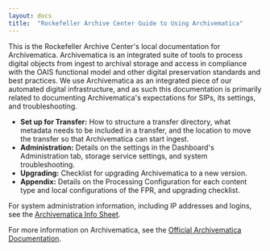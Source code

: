 ```yaml
---
layout: docs
title:  "Rockefeller Archive Center Guide to Using Archivematica"
---
```


This is the Rockefeller Archive Center's local documentation for Archivematica. Archivematica is an integrated suite of tools to process digital objects from ingest to archival storage and access in compliance with the OAIS functional model and other digital preservation standards and best practices. We use Archivematica as an integrated piece of our automated digital infrastructure, and as such this documentation is primarily related to documenting Archivematica's expectations for SIPs, its settings, and troubleshooting.

 - **Set up for Transfer:** How to structure a transfer directory, what metadata needs to be included in a transfer, and the location to move the transfer so that Archivematica can start ingest.
 - **Administration:** Details on the settings in the Dashboard's Administration tab, storage service settings, and system troubleshooting.
 - **Upgrading:** Checklist for upgrading Archivematica to a new version.
 - **Appendix:** Details on the Processing Configuration for each content type and local configurations of the FPR, and upgrading checklist.

For system administration information, including IP addresses and logins, see the [Archivematica Info Sheet]().

For more information on Archivematica, see the [Official Archivematica Documentation](https://www.archivematica.org/en/docs/latest/).

